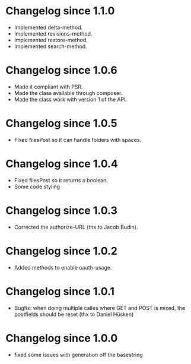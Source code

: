 # Changelog since 1.1.0

* Implemented delta-method.
* Implemented revisions-method.
* Implemented restore-method.
* Implemented search-method.

# Changelog since 1.0.6

* Made it compliant with PSR.
* Made the class available through composer.
* Made the class work with version 1 of the API.

# Changelog since 1.0.5

* Fixed filesPost so it can handle folders with spaces.

# Changelog since 1.0.4

* Fixed filesPost so it returns a boolean.
* Some code styling

# Changelog since 1.0.3
* Corrected the authorize-URL (thx to Jacob Budin).

# Changelog since 1.0.2

* Added methods to enable oauth-usage.

# Changelog since 1.0.1

* Bugfix: when doing multiple calles where GET and POST is mixed, the postfields
should be reset (thx to Daniel Hüsken)

# Changelog since 1.0.0

* fixed some issues with generation off the basestring